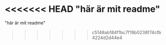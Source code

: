 <<<<<<< HEAD
"här är mit readme"
=======
"här är mit readme" 
>>>>>>> c5148ab184f1bc7f19b0238f74cfb4224d2d44e4
